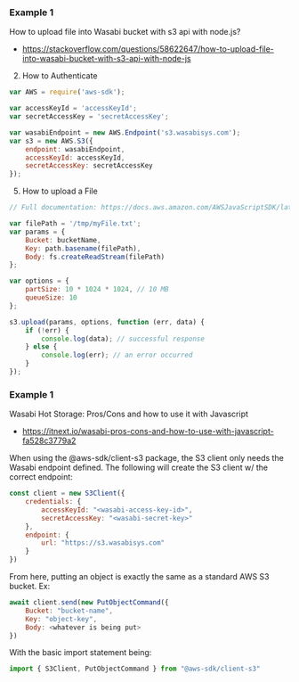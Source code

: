 ### Example 1

How to upload file into Wasabi bucket with s3 api with node.js?
- https://stackoverflow.com/questions/58622647/how-to-upload-file-into-wasabi-bucket-with-s3-api-with-node-js

2. How to Authenticate

```js
var AWS = require('aws-sdk');

var accessKeyId = 'accessKeyId';
var secretAccessKey = 'secretAccessKey';

var wasabiEndpoint = new AWS.Endpoint('s3.wasabisys.com');
var s3 = new AWS.S3({
    endpoint: wasabiEndpoint,
    accessKeyId: accessKeyId,
    secretAccessKey: secretAccessKey
});
```

5. How to upload a File

```js
// Full documentation: https://docs.aws.amazon.com/AWSJavaScriptSDK/latest/AWS/S3.html#upload-property

var filePath = '/tmp/myFile.txt';
var params = {
    Bucket: bucketName,
    Key: path.basename(filePath),
    Body: fs.createReadStream(filePath)
};

var options = {
    partSize: 10 * 1024 * 1024, // 10 MB
    queueSize: 10
};

s3.upload(params, options, function (err, data) {
    if (!err) {
        console.log(data); // successful response
    } else {
        console.log(err); // an error occurred
    }
});
```

### Example 1

Wasabi Hot Storage: Pros/Cons and how to use it with Javascript
- https://itnext.io/wasabi-pros-cons-and-how-to-use-with-javascript-fa528c3779a2

When using the @aws-sdk/client-s3 package, the S3 client only needs the Wasabi endpoint defined. The following will create the S3 client w/ the correct endpoint:

```js
const client = new S3Client({
    credentials: {
        accessKeyId: "<wasabi-access-key-id>",
        secretAccessKey: "<wasabi-secret-key>"
    },
    endpoint: {
        url: "https://s3.wasabisys.com"
    }
})
```

From here, putting an object is exactly the same as a standard AWS S3 bucket. Ex:

```js
await client.send(new PutObjectCommand({
    Bucket: "bucket-name",
    Key: "object-key",
    Body: <whatever is being put>
})
```
With the basic import statement being:
```js
import { S3Client, PutObjectCommand } from "@aws-sdk/client-s3"
```